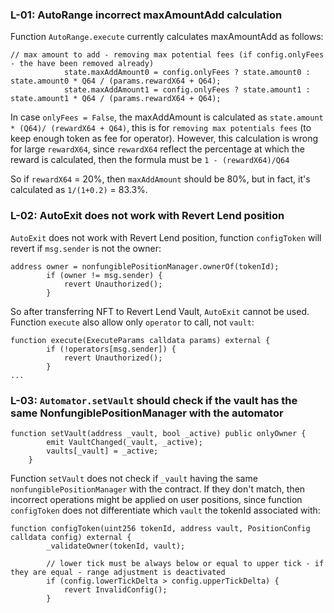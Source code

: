 ### L-01: AutoRange incorrect maxAmountAdd calculation
Function `AutoRange.execute` currently calculates maxAmountAdd as follows:
```solidity
// max amount to add - removing max potential fees (if config.onlyFees - the have been removed already)
            state.maxAddAmount0 = config.onlyFees ? state.amount0 : state.amount0 * Q64 / (params.rewardX64 + Q64);
            state.maxAddAmount1 = config.onlyFees ? state.amount1 : state.amount1 * Q64 / (params.rewardX64 + Q64);
```
In case `onlyFees = False`, the maxAddAmount is calculated as `state.amount * (Q64)/ (rewardX64 + Q64)`, this is for `removing max potentials fees` (to keep enough token as fee for operator). However, this calculation is wrong for large `rewardX64`, since `rewardX64` reflect the percentage at which the reward is calculated, then the formula must be `1 - (rewardX64)/Q64`

So if `rewardX64` = 20%, then `maxAddAmount` should be 80%, but in fact, it's calculated as  `1/(1+0.2)` = 83.3%.

### L-02: AutoExit does not work with Revert Lend position
`AutoExit` does not work with Revert Lend position, function `configToken` will revert if `msg.sender` is not the owner:
```solidity
address owner = nonfungiblePositionManager.ownerOf(tokenId);
        if (owner != msg.sender) {
            revert Unauthorized();
        }
```
So after transferring NFT to Revert Lend Vault, `AutoExit` cannot be used.
Function `execute` also allow only `operator` to call, not `vault`:
```solidity
function execute(ExecuteParams calldata params) external {
        if (!operators[msg.sender]) {
            revert Unauthorized();
        }
...
``` 


### L-03: `Automator.setVault` should check if the vault has the same NonfungiblePositionManager with the automator
```solidity
function setVault(address _vault, bool _active) public onlyOwner {
        emit VaultChanged(_vault, _active);
        vaults[_vault] = _active;
    }
```
Function `setVault` does not check if `_vault` having the same `nonfungiblePositionManager` with the contract.
If they don't match, then incorrect operations might be applied on user positions, since function `configToken` does not differentiate which `vault` the tokenId associated with:
```solidity
function configToken(uint256 tokenId, address vault, PositionConfig calldata config) external {
        _validateOwner(tokenId, vault);

        // lower tick must be always below or equal to upper tick - if they are equal - range adjustment is deactivated
        if (config.lowerTickDelta > config.upperTickDelta) {
            revert InvalidConfig();
        }
```
